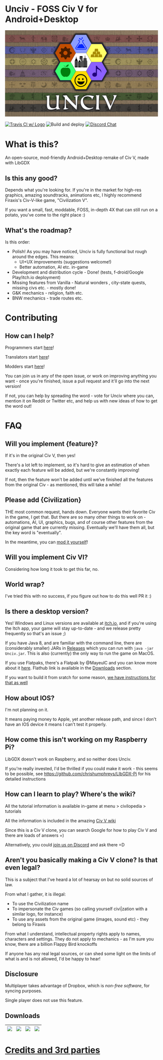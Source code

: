 # Unciv - FOSS Civ V for Android+Desktop

![](/extraImages/GithubPreviewImage.png)

[![Travis CI w/ Logo](https://img.shields.io/travis/yairm210/Unciv/master.svg?logo=travis)](https://travis-ci.com/yairm210/Unciv)
![Build and deploy](https://github.com/yairm210/Unciv/workflows/Build%20and%20deploy/badge.svg)
[![Discord Chat](https://img.shields.io/discord/586194543280390151.svg)](https://discord.gg/bjrB4Xw)



# What is this?

An open-source, mod-friendly Android+Desktop remake of Civ V, made with LibGDX

## Is this any good?

Depends what you're looking for. If you're in the market for high-res graphics, amazing soundtracks, animations etc, I highly recommend Firaxis's Civ-V-like game, "Civilization V".

If you want a small, fast, moddable, FOSS, in-depth 4X that can still run on a potato, you've come to the right place :)

## What's the roadmap?

Is this order:

* Polish! As you may have noticed, Unciv is fully functional but rough around the edges. This means:
    * UI+UX improvements (suggestions welcome!)
    * Better automation, AI etc. in-game
* Development and distribution cycle - Done! (tests, f-droid/Google Play/itch.io deployment)
* Missing features from Vanilla - Natural wonders , city-state quests, missing civs etc. - mostly done!
* G&K mechanics - religion, faith etc.
* BNW mechanics - trade routes etc.

# Contributing

## How can I help?

Programmers start [here](https://github.com/yairm210/Unciv/wiki/Getting-Started)!

Translators start [here](https://github.com/yairm210/Unciv/wiki/Translating)!

Modders start [here](https://github.com/yairm210/Unciv/wiki/Mods)!

You can join us in any of the open issue, or work on improving anything you want - once you're finished, issue a pull request and it'll go into the next version!

If not, you can help by spreading the word - vote for Unciv where you can, mention it on Reddit or Twitter etc, and help us with new ideas of how to get the word out!


# FAQ

## Will you implement {feature}?

If it's in the original Civ V, then yes!

There's a lot left to implement, so it's hard to give an estimation of when exactly each feature will be added, but we're constantly improving!

If not, then the feature won't be added until we've finished all the features from the original Civ - as mentioned, this will take a while!

## Please add {Civilization}

THE most common request, hands down. Everyone wants their favorite Civ in the game, I get that. But there are so many other things to work on - automations, AI, UI, graphics, bugs, and of course other features from the original game that are currently missing. Eventually we'll have them all, but the key word is "eventually".

In the meantime, you can [mod it yourself](https://github.com/yairm210/Unciv/wiki/Mods)!

## Will you implement Civ VI?

Considering how long it took to get this far, no.

## World wrap?

I've tried this with no success, if you figure out how to do this well PR it :)

## Is there a desktop version?

Yes! Windows and Linux versions are available at [itch.io](https://yairm210.itch.io/unciv), and if you're using the Itch app, your game will stay up-to-date - and we release pretty frequently so that's an issue ;)

If you have Java 8, and are familiar with the command line, there are (considerably smaller) JARs in [Releases](https://github.com/yairm210/UnCiv/releases) which you can run with `java -jar Unciv.jar`. This is also (currently) the only way to run the game on MacOS.

If you use Flatpaks, there's a Flatpak by @MayeulC and you can know more about it [here](https://github.com/flathub/io.github.yairm210.unciv). Flathub link is available in the [Downloads](#downloads) section.

If you want to build it from sratch for some reason, [we have instructions for that as well](https://github.com/yairm210/Unciv/wiki/Building-locally-without-Android-Studio)

## How about IOS?

I'm not planning on it.

It means paying money to Apple, yet another release path,
 and since I don't have an IOS device it means I can't test it properly.
 
## How come this isn't working on my Raspberry Pi?

LibGDX doesn't work on Raspberry, and so neither does Unciv. 

If you're really invested, I'd be thrilled if you could make it work - this seems to be possible, see 
https://github.com/chrishumphreys/LIbGDX-Pi for his detailed instructions

## How can I learn to play? Where's the wiki?

All the tutorial information is available in-game at menu > civilopedia > tutorials

All the information is included in the amazing [Civ V wiki](https://civilization.fandom.com/wiki/)

Since this is a Civ V clone, you can search Google for how to play Civ V and there are loads of answers =)

Alternatively, you could [join us on Discord](https://discord.gg/bjrB4Xw) and ask there =D

## Aren't you basically making a Civ V clone? Is that even legal?

This is a subject that I've heard a lot of hearsay on but no solid sources of law.

From what I gather, it is illegal:
 - To use the Civilization name
 - To impersonate the Civ games (so calling yourself civi|zation with a similar logo, for instance)
 - To use any assets from the original game (images, sound etc) - they belong to Firaxis

From what I understand, intellectual property rights apply to names, characters and settings. They do not apply to mechanics - as I'm sure you know, there are a billion Flappy Bird knockoffs

If anyone has any real legal sources, or can shed some light on the limits of what is and is not allowed, I'd be happy to hear!

## Disclosure

Multiplayer takes advantage of Dropbox, which is *non-free software*, for syncing purposes.

Single player does not use this feature.

## Downloads

| [![](https://static.itch.io/images/badge.svg)](https://yairm210.itch.io/unciv)    |    [![](https://play.google.com/intl/en_us/badges/images/generic/en-play-badge.png)](https://play.google.com/store/apps/details?id=com.unciv.app)   |    [![](https://fdroid.gitlab.io/artwork/badge/get-it-on.png)](https://f-droid.org/en/packages/com.unciv.app/)	| [![](https://flathub.org/assets/badges/flathub-badge-en.svg)](https://flathub.org/apps/details/io.github.yairm210.unciv)  
|---	|---	|---	|---	|

# [Credits and 3rd parties](docs/Credits.md)
